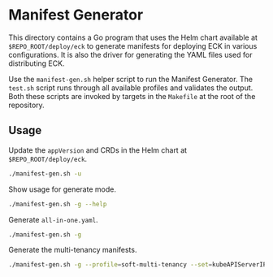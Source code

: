 # Manifest Generator

This directory contains a Go program that uses the Helm chart available at `$REPO_ROOT/deploy/eck` to generate manifests for deploying ECK in various configurations. It is also the driver for generating the YAML files used for distributing ECK.

Use the `manifest-gen.sh` helper script to run the Manifest Generator. The `test.sh` script runs through all available profiles and validates the output. Both these scripts are invoked by targets in the `Makefile` at the root of the repository.

## Usage

Update the `appVersion` and CRDs in the Helm chart at `$REPO_ROOT/deploy/eck`.

```sh
./manifest-gen.sh -u
```

Show usage for generate mode.

```sh
./manifest-gen.sh -g --help
```

Generate `all-in-one.yaml`.

```sh
./manifest-gen.sh -g
```

Generate the multi-tenancy manifests.

```sh
./manifest-gen.sh -g --profile=soft-multi-tenancy --set=kubeAPIServerIP=1.2.3.4
```




